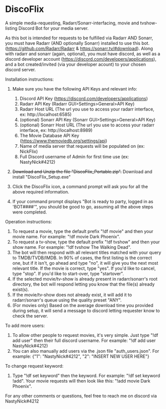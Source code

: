 # DiscoFlix
A simple media-requesting, Radarr/Sonarr-interfacing, movie and tvshow-listing Discord Bot for your media server. 

As this bot is intended for requests to be fulfilled via Radarr AND Sonarr, you must have Radarr (AND optionally Sonarr) installed to use this bot. (https://github.com/Radarr/Radarr & https://sonarr.tv/#download). Along with radarr and sonarr (again, optional), you must have discord, as well as a discord developer account (https://discord.com/developers/applications), and a bot created/invited (via your developer acount) to your chosen discord server.

Installation instructions:

1. Make sure you have the following API Keys and relevant info:
    1. Discord API Key (https://discord.com/developers/applications)
    2. Radarr API Key (Radarr GUI>Settings>General>API Key)
    3. Radarr Host URL (The url you use to access your radarr interface, ex: http://localhost:6585)
    2. (optional) Sonarr API Key (Sonarr GUI>Settings>General>API Key)
    3. (optional) Sonarr Host URL (The url you use to access your radarr interface, ex: http://localhost:8989)
    5. The Movie Database API Key (https://www.themoviedb.org/settings/api)
    6. Name of media server that requests will be populated on (ex: NickFlix)
    7. Full Discord username of Admin for first time use (ex: NastyNick#4212)

4. ~~Download and Unzip the file "DiscoFlix_Portable.zip".~~ Download and install "DiscoFlix_Setup.exe"
5. Click the DiscoFlix icon, a command prompt will ask you for all the above required information.
6. If your command prompt displays "Bot is ready to party, logged in as 'BOT####'", you should be good to go, assuming all the above steps were completed. 

Operation instructions:

1. To request a movie, type the default prefix "!df movie" and then your movie name. For example: "!df movie Dark Phoenix".
2. To request a tv-show, type the default prefix "!df tvshow" and then your show name. For example: "!df tvshow The Walking Dead".
3. The bot will then respond with all relevant titles matched with your query to TMDB/TVDB/IMDB. In 90% of cases, the first listing is the correct one, but if it isn't, go ahead and type "no", it will give you the next most relevant title. If the movie is correct, type "yes". If you'd like to cancel, type "stop". If you'd like to start-over, type "startover".
4. If the selected movie/tv-show is already present in radarr/sonarr's root directory, the bot will respond letting you know that the file(s) already exist(s).
5. If the movie/tv-show does not already exist, it will add it to radarr/sonarr's queue using the quality preset "ANY". 
6. (For movies only) Based on the average download time you provided during setup, it will send a message to discord letting requester know to check the server. 

To add more users:

1. To allow other people to request movies, it's very simple. Just type "!df add user" then their full discord username. For example: "!df add user NastyNick#4212)
2. You can also manually add users via the .json file "auth_users.json". For example: {"1": "NastyNick#4212", "2": "INSERT NEW USER HERE"}

To change request keyword:

1. Type "!df set keyword" then the keyword. For example: "!df set keyword !add". Your movie requests will then look like this: "!add movie Dark Phoenix".

For any other comments or questions, feel free to reach me on discord via NastyNick#4212
